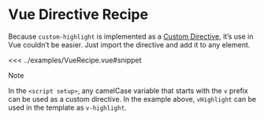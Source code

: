 # Vue Directive Recipe

Because `custom-highlight` is implemented as a [Custom Directive](https://vuejs.org/guide/reusability/custom-directives.html#directive-hooks), it’s use in Vue couldn’t be easier. Just import the directive and add it to any element.

<<< ../examples/VueRecipe.vue#snippet

<preview-container>
  <VueRecipe />
</preview-container>

> [!NOTE]
> In the `<script setup>`, any camelCase variable that starts with the `v` prefix can be used as a custom directive. In the example above, `vHighlight` can be used in the template as `v-highlight`.

<script setup>
import VueRecipe from '../examples/VueRecipe.vue';
</script>
